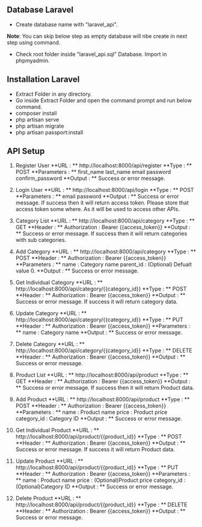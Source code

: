 
## Database Laravel
- Create database name with "laravel_api".

 **Note**: You can skip below step as empty database will nbe create in next step using command. 
 -  Check root folder inside "laravel_api.sql" Database. Import in phpmyadmin.

## Installation Laravel


- Extract Folder in any directory.
- Go inside Extract Folder and open the command prompt and run below command.
- composer install 
- php artisan serve
- php artisan migrate
- php artisan passport:install

## API Setup

1.  Register User
**URL : ** http://localhost:8000/api/register
**Type : ** POST
**Parameters : ** 
		first_name
		last_name
		email
		password
		confirm_password
**Output : ** Success or error message.

2.  Login User
**URL : ** http://localhost:8000/api/login
**Type : ** POST
**Parameters : ** 
		email
		password
**Output : ** Success or error message. If success then it will return access token. Please store that access token some where. As it will be used to access other APIs.

3.  Category List
**URL : ** http://localhost:8000/api/category
**Type : ** GET
**Header : ** 
		Authorization : Bearer {{access_token}}
**Output : ** Success or error message. If success then it will return categories with sub categories.

4.  Add Category
**URL : ** http://localhost:8000/api/category
**Type : ** POST
**Header : ** 
		Authorization : Bearer {{access_token}}
**Parameters : ** 
		name : Category name
		parent_id : (Optional) Defualt value  0.
**Output : ** Success or error message. 

5.  Get Individual Category
**URL : ** http://localhost:8000/api/category/{{category_id}}
**Type : ** POST
**Header : ** 
		Authorization : Bearer {{access_token}}
**Output : ** Success or error message.  If success it will return category data.

6.  Update Category
**URL : ** http://localhost:8000/api/category/{{category_id}}
**Type : ** PUT
**Header : ** 
		Authorization : Bearer {{access_token}}
**Parameters : ** 
		name : Category name
**Output : ** Success or error message.  

7.  Delete Category
**URL : ** http://localhost:8000/api/category/{{category_id}}
**Type : ** DELETE
**Header : ** 
		Authorization : Bearer {{access_token}}
**Output : ** Success or error message.  

8.  Product List
**URL : ** http://localhost:8000/api/product
**Type : ** GET
**Header : ** 
		Authorization : Bearer {{access_token}}
**Output : ** Success or error message. If success then it will return Product data.

9.  Add Product
**URL : ** http://localhost:8000/api/product
**Type : ** POST
**Header : ** 
		Authorization : Bearer {{access_token}}
**Parameters : ** 
		name : Product name
		price : Product price
		category_id : Category ID
**Output : ** Success or error message. 

10.  Get Individual Product
**URL : ** http://localhost:8000/api/product/{{product_id}}
**Type : ** POST
**Header : ** 
		Authorization : Bearer {{access_token}}
**Output : ** Success or error message.  If success it will return Product data.

11.  Update Product
**URL : ** http://localhost:8000/api/product/{{product_id}}
**Type : ** PUT
**Header : ** 
		Authorization : Bearer {{access_token}}
**Parameters : ** 
		name : Product name
		price : (Optional)Product price
		category_id : (Optional)Category ID
**Output : ** Success or error message.  

12.  Delete Product
**URL : ** http://localhost:8000/api/product/{{product_id}}
**Type : ** DELETE
**Header : ** 
		Authorization : Bearer {{access_token}}
**Output : ** Success or error message.  